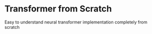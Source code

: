 # Transformer from Scratch
Easy to understand neural transformer implementation completely from scratch
